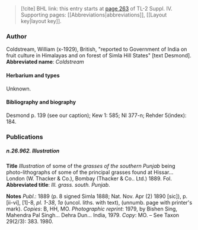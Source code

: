 > [!cite] BHL link: this entry starts at [page 263](https://www.biodiversitylibrary.org/page/33265940) of TL-2 Suppl. IV.
> Supporting pages: [[Abbreviations|abbreviations]], [[Layout key|layout key]].

### Author

Coldstream, William (x-1929), British, "reported to Government of India on fruit culture in Himalayas and on forest of Simla Hill States" \[text Desmond\]. 
**Abbreviated name**: *Coldstream*

#### Herbarium and types

Unknown.

#### Bibliography and biography

Desmond p. 139 (see our caption); Kew 1: 585; NI 377-n; Rehder 5(index): 184.

### Publications

##### n.26.962. Illustration

**Title**
*Illustration* of some of the *grasses of the southern Punjab* being photo-lithographs of some of the principal grasses found at Hissar... London (W. Thacker & Co.), Bombay (Thacker & Co.. Ltd.) 1889. Fol.
**Abbreviated title**: *Ill. grass. south. Punjab*.

**Notes**
*Publ*.: 1889 (p. 8 signed Simla 1888; Nat. Nov. Apr (2) 1890 \[sic\]), p. \[ii-vi\], \[1\]-8, *pl. 1-38*, *1a* (uncol. liths. with text), (unnumb. page with printer's mark). *Copies*: B, HH, MO.
*Photographic reprint*: 1979, by Bishen Sing, Mahendra Pal Singh... Dehra Dun... India, 1979. *Copy*: MO. – See Taxon 29(2/3): 383. 1980.

